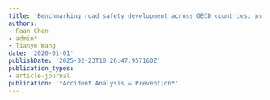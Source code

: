 ```yaml
---
title: 'Benchmarking road safety development across OECD countries: an empirical analysis for a decade'
authors:
- Faan Chen
- admin*
- Tianye Wang
date: '2020-01-01'
publishDate: '2025-02-23T10:26:47.957160Z'
publication_types:
- article-journal
publication: '*Accident Analysis & Prevention*'
---
```

